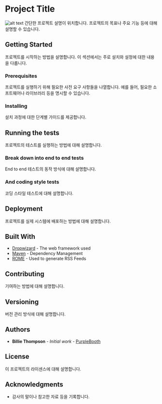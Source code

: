 # Project Title
![alt text](./images/a1.png)
간단한 프로젝트 설명이 위치합니다. 프로젝트의 목표나 주요 기능 등에 대해 설명할 수 있습니다.

## Getting Started

프로젝트를 시작하는 방법을 설명합니다. 이 섹션에서는 주로 설치와 설정에 대한 내용을 다룹니다.

### Prerequisites

프로젝트를 실행하기 위해 필요한 사전 요구 사항들을 나열합니다. 예를 들어, 필요한 소프트웨어나 라이브러리 등을 명시할 수 있습니다.



### Installing

설치 과정에 대한 단계별 가이드를 제공합니다.


## Running the tests

프로젝트의 테스트를 실행하는 방법에 대해 설명합니다.

### Break down into end to end tests

End to end 테스트의 동작 방식에 대해 설명합니다.


### And coding style tests

코딩 스타일 테스트에 대해 설명합니다.


## Deployment

프로젝트를 실제 시스템에 배포하는 방법에 대해 설명합니다.

## Built With

* [Dropwizard](http://www.dropwizard.io/1.0.2/docs/) - The web framework used
* [Maven](https://maven.apache.org/) - Dependency Management
* [ROME](https://rometools.github.io/rome/) - Used to generate RSS Feeds

## Contributing

기여하는 방법에 대해 설명합니다.

## Versioning

버전 관리 방식에 대해 설명합니다.

## Authors

* **Billie Thompson** - *Initial work* - [PurpleBooth](https://github.com/PurpleBooth)

## License

이 프로젝트의 라이센스에 대해 설명합니다.

## Acknowledgments

* 감사의 말이나 참고한 자료 등을 기록합니다.
